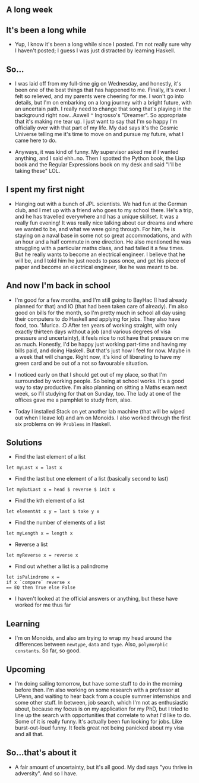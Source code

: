 ## A long week

## It's been a long while

- Yup, I know it's been a long while since I posted. I'm not really sure why I haven't posted; I guess I was just distracted by learning Haskell.

## So...

- I was laid off from my full-time gig on Wednesday, and honestly, it's been one of the best things that has happened to me. Finally, it's over.
  I felt so relieved, and my parents were cheering for me. I won't go into details, but I'm on embarking on a long journey with a
  bright future, with an uncertain path. I really need to change that song that's playing in the background right now...Axwell ```^```
  Ingrosso's "Dreamer". So appropriate that it's making me tear up. I just want to say that I'm so happy I'm officially over with
  that part of my life. My dad says it's the Cosmic Universe telling me it's time to move on and pursue my future, what I came here to
  do.
  
- Anyways, it was kind of funny. My supervisor asked me if I wanted anything, and I said ehh..no. Then I spotted the Python book,
  the Lisp book and the Regular Expressions book on my desk and said "I'll be taking these" LOL.
  
## I spent my first night
- Hanging out with a bunch of JPL scientists. We had fun at the German club, and I met up with a friend who goes to my school there.
  He's a trip, and he has travelled everywhere and has a unique skillset. It was a really fun evening! It was really nice talking
  about our dreams and where we wanted to be, and what we were going through. For him, he is staying on a naval base in some not
  so great accommodations, and with an hour and a half commute in one direction. He also mentioned he was struggling with a particular maths class,
  and had failed it a few times. But he really wants to become an electrical engineer. I believe that he will be, and I told him
  he just needs to pass once, and get his piece of paper and become an electrical engineer, like he was meant to be.
  
## And now I'm back in school
- I'm good for a few months, and I'm still going to BayHac (I had already planned for that) and IO (that had been taken care of already).
  I'm also good on bills for the month, so I'm pretty much in school all day using their computers to do Haskell and applying for jobs.
  They also have food, too. 'Murica. :D
  After ten years of working straight, with only exactly thirteen days without a job (and various degrees of visa pressure and uncertainty), it feels nice to not have that pressure on me as much. Honestly, I'd be happy just working part-time and having my
  bills paid, and doing Haskell. But that's just how I feel for now. Maybe in a week that will change. Right now, it's kind of liberating to have my green card and be out of a not so favourable situation.
  
- I noticed early on that I should get out of my place, so that I'm surrounded by working people. So being at school works.
  It's a good way to stay productive.
  I'm also planning on sitting a Maths exam next week, so I'll studying for that on Sunday, too. The lady at one of the offices
  gave me a pamphlet to study from, also.
  
- Today I installed Stack on yet another lab machine (that will be wiped out when I leave lol) and am on Monoids. I also worked through the first six problems on ```99 Problems``` in Haskell.

## Solutions

- Find the last element of a list

```
let myLast x = last x
```

- Find the last but one element of a list (basically second to last)

```
let myButLast x = head $ reverse $ init x
```

- Find the kth element of a list

```
let elementAt x y = last $ take y x
```

- Find the number of elements of a list

```
let myLength x = length x
```

- Reverse a list

```
let myReverse x = reverse x
```

- Find out whether a list is a palindrome

```
let isPalindrome x = 
if x `compare` reverse x 
== EQ then True else False
```

- I haven't looked at the official answers or anything, but these have worked for me thus far

## Learning

- I'm on Monoids, and also am trying to wrap my head around the differences between ```newtype```, ```data``` and ```type```.
  Also, ```polymorphic constants```. So far, so good.
  
## Upcoming

- I'm doing sailing tomorrow, but have some stuff to do in the morning before then.
  I'm also working on some research with a professor at UPenn, and waiting to hear back from a couple summer internships 
  and some other stuff. In between, job search, which I'm not as enthusiastic about, because my focus is on my application
  for my PhD, but I tried to line up the search with opportunities that correlate to what I'd like to do. Some of it is really
  funny. It's actually been fun looking for jobs. Like burst-out-loud funny. It feels great not being panicked about my visa
  and all that.
  
## So...that's about it

- A fair amount of uncertainty, but it's all good. My dad says "you thrive in adversity". And so I have.
  
